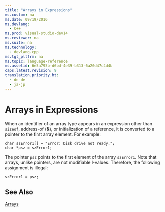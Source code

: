 ```yaml
---
title: "Arrays in Expressions"
ms.custom: na
ms.date: 09/19/2016
ms.devlang: 
  - C++
ms.prod: visual-studio-dev14
ms.reviewer: na
ms.suite: na
ms.technology: 
  - devlang-cpp
ms.tgt_pltfrm: na
ms.topic: language-reference
ms.assetid: 6e5a795b-d6bd-4e39-b313-6a20d47c4d4b
caps.latest.revision: 9
translation.priority.ht: 
  - de-de
  - ja-jp
---
```

# Arrays in Expressions
When an identifier of an array type appears in an expression other than `sizeof`, address-of (**&**), or initialization of a reference, it is converted to a pointer to the first array element. For example:  
  
```  
char szError1[] = "Error: Disk drive not ready.";  
char *psz = szError1;  
```  
  
 The pointer `psz` points to the first element of the array `szError1`. Note that arrays, unlike pointers, are not modifiable l-values. Therefore, the following assignment is illegal:  
  
```  
szError1 = psz;  
```  
  
## See Also  
 [Arrays](../vs140/Arrays--C---.md)
